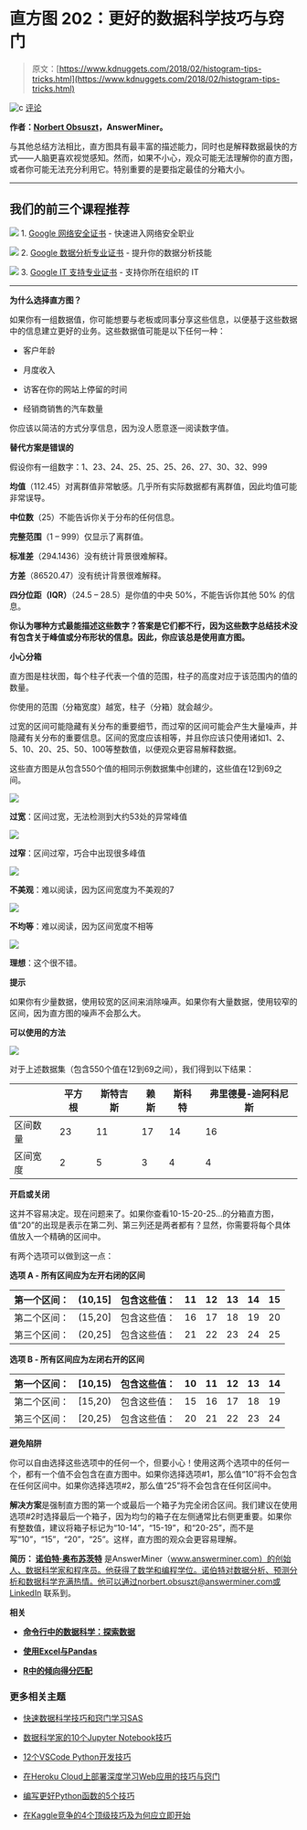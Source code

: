 # 直方图 202：更好的数据科学技巧与窍门

> 原文：[https://www.kdnuggets.com/2018/02/histogram-tips-tricks.html](https://www.kdnuggets.com/2018/02/histogram-tips-tricks.html)

![c](../Images/3d9c022da2d331bb56691a9617b91b90.png) [评论](#comments)

**作者：[Norbert Obsuszt](https://www.linkedin.com/in/obsusztnorbert/)，AnswerMiner。**

与其他总结方法相比，直方图具有最丰富的描述能力，同时也是解释数据最快的方式——人脑更喜欢视觉感知。然而，如果不小心，观众可能无法理解你的直方图，或者你可能无法充分利用它。特别重要的是要指定最佳的分箱大小。

* * *

## 我们的前三个课程推荐

![](../Images/0244c01ba9267c002ef39d4907e0b8fb.png) 1\. [Google 网络安全证书](https://www.kdnuggets.com/google-cybersecurity) - 快速进入网络安全职业

![](../Images/e225c49c3c91745821c8c0368bf04711.png) 2\. [Google 数据分析专业证书](https://www.kdnuggets.com/google-data-analytics) - 提升你的数据分析技能

![](../Images/0244c01ba9267c002ef39d4907e0b8fb.png) 3\. [Google IT 支持专业证书](https://www.kdnuggets.com/google-itsupport) - 支持你所在组织的 IT

* * *

**为什么选择直方图？**

如果你有一组数据值，你可能想要与老板或同事分享这些信息，以便基于这些数据中的信息建立更好的业务。这些数据值可能是以下任何一种：

+   客户年龄

+   月度收入

+   访客在你的网站上停留的时间

+   经销商销售的汽车数量

你应该以简洁的方式分享信息，因为没人愿意逐一阅读数字值。

**替代方案是错误的**

假设你有一组数字：1、23、24、25、25、25、26、27、30、32、999

**均值**（112.45）对离群值非常敏感。几乎所有实际数据都有离群值，因此均值可能非常误导。

**中位数**（25）不能告诉你关于分布的任何信息。

**完整范围**（1 – 999）仅显示了离群值。

**标准差**（294.1436）没有统计背景很难解释。

**方差**（86520.47）没有统计背景很难解释。

**四分位距（IQR）**（24.5 – 28.5）是你值的中央 50%，不能告诉你其他 50% 的信息。

**你认为哪种方式最能描述这些数字？答案是它们都不行，因为这些数字总结技术没有包含关于峰值或分布形状的信息。因此，你应该总是使用直方图。**

**小心分箱**

直方图是柱状图，每个柱子代表一个值的范围，柱子的高度对应于该范围内的值的数量。

你使用的范围（分箱宽度）越宽，柱子（分箱）就会越少。

过宽的区间可能隐藏有关分布的重要细节，而过窄的区间可能会产生大量噪声，并隐藏有关分布的重要信息。区间的宽度应该相等，并且你应该只使用诸如1、2、5、10、20、25、50、100等整数值，以便观众更容易解释数据。

这些直方图是从包含550个值的相同示例数据集中创建的，这些值在12到69之间。

![](../Images/77182f7065c181591d5412adadb32524.png)

**过宽**：区间过宽，无法检测到大约53处的异常峰值

![](../Images/3326e32b0d447c8f5b73a9f4eddd1abe.png)

**过窄**：区间过窄，巧合中出现很多峰值

![](../Images/b9afd54619344ec9a4f9145d28249687.png)

**不美观**：难以阅读，因为区间宽度为不美观的7

![](../Images/b5580cfee645d322bd9e76397b815cd9.png)

**不均等**：难以阅读，因为区间宽度不相等

![](../Images/5d75c677b63bb106e66eb620e3d3fc50.png)

**理想**：这个很不错。

**提示**

如果你有少量数据，使用较宽的区间来消除噪声。如果你有大量数据，使用较窄的区间，因为直方图的噪声不会那么大。

**可以使用的方法**

**![](../Images/fef410b36858cdd127a0c438f9a04f28.png)**

对于上述数据集（包含550个值在12到69之间），我们得到以下结果：

|  | **平方根** | **斯特吉斯** | **赖斯** | **斯科特** | **弗里德曼-迪阿科尼斯** |
| --- | --- | --- | --- | --- | --- |
| 区间数量 | 23 | 11 | 17 | 14 | 16 |
| 区间宽度 | 2 | 5 | 3 | 4 | 4 |

**开启或关闭**

这并不容易决定。现在问题来了。如果你查看10-15-20-25…的分箱直方图，值“20”的出现是表示在第二列、第三列还是两者都有？显然，你需要将每个具体值放入一个精确的区间中。

有两个选项可以做到这一点：

**选项 A - 所有区间应为左开右闭的区间**

| 第一个区间： | (10,15] | 包含这些值： | 11 | 12 | 13 | 14 | 15 |
| --- | --- | --- | --- | --- | --- | --- | --- |
| 第二个区间： | (15,20] | 包含这些值： | 16 | 17 | 18 | 19 | 20 |
| 第三个区间： | (20,25] | 包含这些值： | 21 | 22 | 23 | 24 | 25 |

**选项 B - 所有区间应为左闭右开的区间**

| 第一个区间： | [10,15) | 包含这些值： | 10 | 11 | 12 | 13 | 14 |
| --- | --- | --- | --- | --- | --- | --- | --- |
| 第二个区间： | [15,20) | 包含这些值： | 15 | 16 | 17 | 18 | 19 |
| 第三个区间： | [20,25) | 包含这些值： | 20 | 21 | 22 | 23 | 24 |

**避免陷阱**

你可以自由选择这些选项中的任何一个，但要小心！使用这两个选项中的任何一个，都有一个值不会包含在直方图中。如果你选择选项#1，那么值“10”将不会包含在任何区间中。如果你选择选项#2，那么值“25”将不会包含在任何区间中。

**解决方案**是强制直方图的第一个或最后一个箱子为完全闭合区间。我们建议在使用选项#2时选择最后一个箱子，因为均匀的箱子在左侧通常比右侧更重要。如果你有整数值，建议将箱子标记为“10-14”，“15-19”，和“20-25”，而不是写“10”，“15”，“20”，“25”。这样，直方图的观众会更容易理解。

**简历： [诺伯特·奥布苏茨特](https://www.linkedin.com/in/obsusztnorbert/)** 是AnswerMiner（www.answerminer.com）的创始人、数据科学家和程序员。他获得了数学和编程学位。诺伯特对数据分析、预测分析和数据科学充满热情。他可以通过norbert.obsuszt@answerminer.com或 [LinkedIn](https://www.linkedin.com/in/obsusztnorbert/) 联系到。

**相关**

+   [**命令行中的数据科学：探索数据**](https://www.kdnuggets.com/2018/02/data-science-command-line-book-exploring-data.html)

+   [**使用Excel与Pandas**](https://www.kdnuggets.com/2018/01/using-excel-pandas.html)

+   [**R中的倾向得分匹配**](https://www.kdnuggets.com/2018/01/propensity-score-matching-r.html)

### 更多相关主题

+   [快速数据科学技巧和窍门学习SAS](https://www.kdnuggets.com/2022/05/sas-quick-data-science-tips-tricks-learn.html)

+   [数据科学家的10个Jupyter Notebook技巧](https://www.kdnuggets.com/2023/06/10-jupyter-notebook-tips-tricks-data-scientists.html)

+   [12个VSCode Python开发技巧](https://www.kdnuggets.com/2023/05/12-vscode-tips-tricks-python-development.html)

+   [在Heroku Cloud上部署深度学习Web应用的技巧与窍门](https://www.kdnuggets.com/2021/12/tips-tricks-deploying-dl-webapps-heroku.html)

+   [编写更好Python函数的5个技巧](https://www.kdnuggets.com/5-tips-for-writing-better-python-functions)

+   [在Kaggle竞争的4个顶级技巧及为何应立即开始](https://www.kdnuggets.com/2022/05/packt-top-4-tricks-competing-kaggle-start.html)
